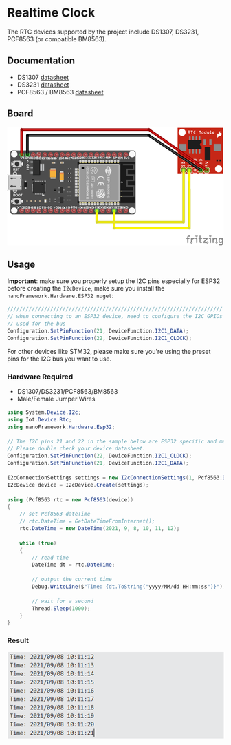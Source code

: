 # Realtime Clock
The RTC devices supported by the project include DS1307, DS3231, PCF8563 (or compatible BM8563).

## Documentation
- DS1307 [datasheet](https://cdn.datasheetspdf.com/pdf-down/D/S/1/DS1307-Maxim.pdf)
- DS3231 [datasheet](https://datasheets.maximintegrated.com/en/ds/DS3231.pdf)
- PCF8563 / BM8563 [datasheet](https://cdn.datasheetspdf.com/pdf-down/P/C/F/PCF-856.pdf)

## Board

![Circuit RTC](./circuit_rtc.png)

## Usage

**Important**: make sure you properly setup the I2C pins especially for ESP32 before creating the `I2cDevice`, make sure you install the `nanoFramework.Hardware.ESP32 nuget`:

```csharp
//////////////////////////////////////////////////////////////////////
// when connecting to an ESP32 device, need to configure the I2C GPIOs
// used for the bus
Configuration.SetPinFunction(21, DeviceFunction.I2C1_DATA);
Configuration.SetPinFunction(22, DeviceFunction.I2C1_CLOCK);
```

For other devices like STM32, please make sure you're using the preset pins for the I2C bus you want to use.

### Hardware Required

- DS1307/DS3231/PCF8563/BM8563
- Male/Female Jumper Wires
 
```csharp
using System.Device.I2c;
using Iot.Device.Rtc;
using nanoFramework.Hardware.Esp32;

// The I2C pins 21 and 22 in the sample below are ESP32 specific and may differ from other platforms.
// Please double check your device datasheet.
Configuration.SetPinFunction(22, DeviceFunction.I2C1_CLOCK);
Configuration.SetPinFunction(21, DeviceFunction.I2C1_DATA);

I2cConnectionSettings settings = new I2cConnectionSettings(1, Pcf8563.DefaultI2cAddress);
I2cDevice device = I2cDevice.Create(settings);

using (Pcf8563 rtc = new Pcf8563(device))
{
    // set Pcf8563 dateTime
    // rtc.DateTime = GetDateTimeFromInternet();
    rtc.DateTime = new DateTime(2021, 9, 8, 10, 11, 12);
    
    while (true)
    {
        // read time
        DateTime dt = rtc.DateTime;
        
        // output the current time
        Debug.WriteLine($"Time: {dt.ToString("yyyy/MM/dd HH:mm:ss")}");
        
        // wait for a second
        Thread.Sleep(1000);
    }
}
```
### Result

![Sample result](./output.png)

